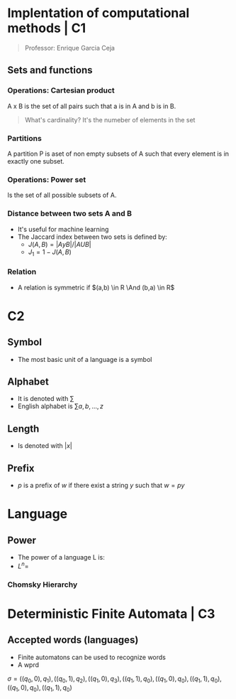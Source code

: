 # Implentation of computational methods | C1
> Professor: Enrique Garcia Ceja

## Sets and functions

### Operations: Cartesian product

A x B is the set of all pairs such that a is in A and b is in B.

> What's cardinality?
> It's the numeber of elements in the set

### Partitions
A partition P is aset of non empty subsets of A such that every element is in exactly one subset.

### Operations: Power set
Is the set of all possible subsets of A.

### Distance between two sets A and B 

- It's useful for machine learning
- The Jaccard index between two sets is defined by:
  - $J(A, B) = |A у B| / |A U B|$
  - $J_1 = 1 - J(A,B)$

### Relation

- A relation is symmetric if $(a,b) \in R \And (b,a) \in R$


# C2

## Symbol
- The most basic unit of a language is a symbol
## Alphabet
- It is denoted with $\sum$
- English alphabet is $\sum{a, b, ..., z}$

## Length
- Is denoted with $|x|$

## Prefix
- $p$ is a prefix of $w$ if there exist a string $y$ such that $w=py$

# Language
## Power
- The power of a language L is:
- $L^n=$

### Chomsky Hierarchy

# Deterministic Finite Automata | C3


## Accepted words (languages)
- Finite automatons can be used to recognize words
- A wprd


$\sigma = {
    ((q_0,0),q_1),((q_0,1),q_2),
    ((q_1,0),q_3),((q_1,1),q_0),
    ((q_1,0),q_0),((q_1,1),q_0),
    ((q_1,0),q_0),((q_1,1),q_0)
}$